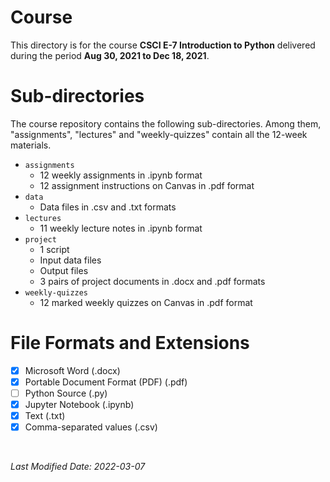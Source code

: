<!-- This is a README file for a course's directory. -->

# Course
This directory is for the course **CSCI E-7 Introduction to Python** delivered during the period **Aug 30, 2021 to Dec 18, 2021**. 

# Sub-directories 
The course repository contains the following sub-directories. Among them, "assignments", "lectures" and "weekly-quizzes" contain all the 12-week materials. 
- `assignments`
  - 12 weekly assignments in .ipynb format  
  - 12 assignment instructions on Canvas in .pdf format 
- `data`
  - Data files in .csv and .txt formats 
- `lectures`
  - 11 weekly lecture notes in .ipynb format  
- `project`
  - 1 script
  - Input data files  
  - Output files
  - 3 pairs of project documents in .docx and .pdf formats 
- `weekly-quizzes`
  - 12 marked weekly quizzes on Canvas in .pdf format 

# File Formats and Extensions 
- [x] Microsoft Word (.docx)
- [x] Portable Document Format (PDF) (.pdf)
- [ ] Python Source (.py)
- [x] Jupyter Notebook (.ipynb)
- [x] Text (.txt)
- [x] Comma-separated values (.csv)

<br />

*Last Modified Date: 2022-03-07*
